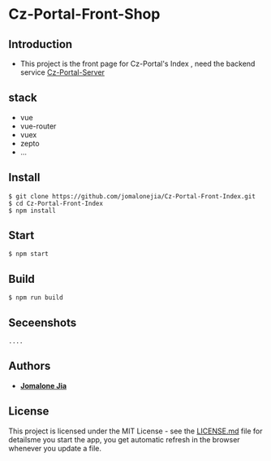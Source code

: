 # Cz-Portal-Front-Shop

## Introduction

- This project is the front page for Cz-Portal's Index , need the backend service [Cz-Portal-Server](https://github.com/jomalonejia/Cz-Portal-Server)


## stack
* vue
* vue-router
* vuex
* zepto
* ...

## Install

    $ git clone https://github.com/jomalonejia/Cz-Portal-Front-Index.git
    $ cd Cz-Portal-Front-Index
    $ npm install


## Start

    $ npm start

## Build

    $ npm run build

## Seceenshots

    ....

## Authors

* **[Jomalone Jia](https://github.com/jomalonejia)**

## License

This project is licensed under the MIT License - see the [LICENSE.md](LICENSE.md) file for detailsme you start the app, you get automatic refresh in the browser whenever you update a file.
